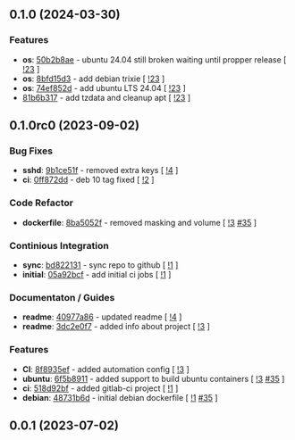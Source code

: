## 0.1.0 (2024-03-30)

### Features

- **os**: [50b2b8ae](https://gitlab.com/nofusscomputing/projects/ansible/ansible_docker_os/-/commit/50b2b8aed50704c4b986d6058fde61f7182e2736) - ubuntu 24.04 still broken waiting until propper release [ [!23](https://gitlab.com/nofusscomputing/projects/ansible/ansible_docker_os/-/merge_requests/23) ]
- **os**: [8bfd15d3](https://gitlab.com/nofusscomputing/projects/ansible/ansible_docker_os/-/commit/8bfd15d35b4e83b1e1d061821f043c336de51476) - add debian trixie [ [!23](https://gitlab.com/nofusscomputing/projects/ansible/ansible_docker_os/-/merge_requests/23) ]
- **os**: [74ef852d](https://gitlab.com/nofusscomputing/projects/ansible/ansible_docker_os/-/commit/74ef852d8a18e38fbb72e437f72b8c2a17cc1a1b) - add ubuntu LTS 24.04 [ [!23](https://gitlab.com/nofusscomputing/projects/ansible/ansible_docker_os/-/merge_requests/23) ]
- [81b6b317](https://gitlab.com/nofusscomputing/projects/ansible/ansible_docker_os/-/commit/81b6b317848737babd639023c0a6bc2aecfebd6c) - add tzdata and cleanup apt [ [!23](https://gitlab.com/nofusscomputing/projects/ansible/ansible_docker_os/-/merge_requests/23) ]

## 0.1.0rc0 (2023-09-02)

### Bug Fixes

- **sshd**: [9b1ce51f](https://gitlab.com/nofusscomputing/projects/ansible/ansible_docker_os/-/commit/9b1ce51f29cd5cd4e22df548af4d4c872a8fbf6f) - removed extra keys [ [!4](https://gitlab.com/nofusscomputing/projects/ansible/ansible_docker_os/-/merge_requests/4) ]
- **ci**: [0ff872dd](https://gitlab.com/nofusscomputing/projects/ansible/ansible_docker_os/-/commit/0ff872ddae8353b3296fc015ebd58536dc8b7ea0) - deb 10 tag fixed [ [!2](https://gitlab.com/nofusscomputing/projects/ansible/ansible_docker_os/-/merge_requests/2) ]

### Code Refactor

- **dockerfile**: [8ba5052f](https://gitlab.com/nofusscomputing/projects/ansible/ansible_docker_os/-/commit/8ba5052f3a0c570761253ffb14d199ddfd16a70b) - removed masking and volume [ [!3](https://gitlab.com/nofusscomputing/projects/ansible/ansible_docker_os/-/merge_requests/3) [#35](https://gitlab.com/nofusscomputing/projects/ansible/ansible_docker_os/-/issues/35) ]

### Continious Integration

- **sync**: [bd822131](https://gitlab.com/nofusscomputing/projects/ansible/ansible_docker_os/-/commit/bd822131ebc8b83dae2f91ba466276b0b9213822) - sync repo to github [ [!1](https://gitlab.com/nofusscomputing/projects/ansible/ansible_docker_os/-/merge_requests/1) ]
- **initial**: [05a92bcf](https://gitlab.com/nofusscomputing/projects/ansible/ansible_docker_os/-/commit/05a92bcfc99160cb2f9191d9dfcdfb8d911d7a07) - add initial ci jobs [ [!1](https://gitlab.com/nofusscomputing/projects/ansible/ansible_docker_os/-/merge_requests/1) ]

### Documentaton / Guides

- **readme**: [40977a86](https://gitlab.com/nofusscomputing/projects/ansible/ansible_docker_os/-/commit/40977a861c7c98b9327eaf28a089a4864d0b93b6) - updated readme [ [!4](https://gitlab.com/nofusscomputing/projects/ansible/ansible_docker_os/-/merge_requests/4) ]
- **readme**: [3dc2e0f7](https://gitlab.com/nofusscomputing/projects/ansible/ansible_docker_os/-/commit/3dc2e0f73a8ac7d0797cc3674dd18f1c8fffc227) - added info about project [ [!3](https://gitlab.com/nofusscomputing/projects/ansible/ansible_docker_os/-/merge_requests/3) ]

### Features

- **CI**: [8f8935ef](https://gitlab.com/nofusscomputing/projects/ansible/ansible_docker_os/-/commit/8f8935efcd2bf0de3e3ff633df8e7bb1aec0b8d7) - added automation config [ [!3](https://gitlab.com/nofusscomputing/projects/ansible/ansible_docker_os/-/merge_requests/3) ]
- **ubuntu**: [6f5b8911](https://gitlab.com/nofusscomputing/projects/ansible/ansible_docker_os/-/commit/6f5b8911c0d621fb98495b300e453cea25ea72f1) - added support to build ubuntu containers [ [!3](https://gitlab.com/nofusscomputing/projects/ansible/ansible_docker_os/-/merge_requests/3) [#35](https://gitlab.com/nofusscomputing/projects/ansible/ansible_docker_os/-/issues/35) ]
- **ci**: [518d92bf](https://gitlab.com/nofusscomputing/projects/ansible/ansible_docker_os/-/commit/518d92bf7578d7b1d929040e2fba1f054c54b807) - added gitlab-ci project [ [!1](https://gitlab.com/nofusscomputing/projects/ansible/ansible_docker_os/-/merge_requests/1) ]
- **debian**: [48731b6d](https://gitlab.com/nofusscomputing/projects/ansible/ansible_docker_os/-/commit/48731b6de5969b4ede389d5b62dd693d4b39faa8) - initial debian dockerfile [ [!1](https://gitlab.com/nofusscomputing/projects/ansible/ansible_docker_os/-/merge_requests/1) [#35](https://gitlab.com/nofusscomputing/projects/ansible/ansible_docker_os/-/issues/35) ]

## 0.0.1 (2023-07-02)
